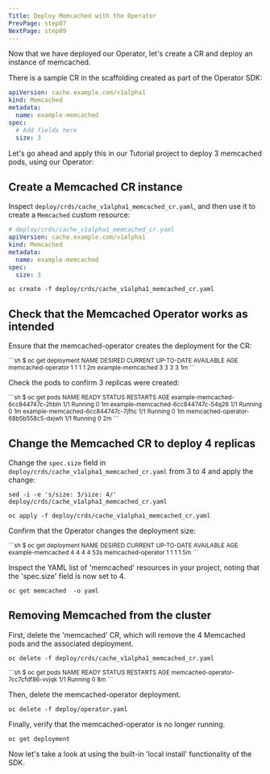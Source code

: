 ```yaml
---
Title: Deploy Memcached with the Operator
PrevPage: step07
NextPage: step09
---
```


Now that we have deployed our Operator, let's create a CR and deploy an instance
of memcached.

There is a sample CR in the scaffolding created as part of the Operator SDK:

```YAML
apiVersion: cache.example.com/v1alpha1
kind: Memcached
metadata:
  name: example-memcached
spec:
  # Add fields here
  size: 3
```

Let's go ahead and apply this in our Tutorial project to deploy 3 memcached pods,
using our Operator:

## Create a Memcached CR instance

Inspect `deploy/crds/cache_v1alpha1_memcached_cr.yaml`, and then use it to create a `Memcached` custom resource:

```yaml
# deploy/crds/cache_v1alpha1_memcached_cr.yaml
apiVersion: cache.example.com/v1alpha1
kind: Memcached
metadata:
  name: example-memcached
spec:
  size: 3
```

```execute-1
oc create -f deploy/crds/cache_v1alpha1_memcached_cr.yaml
```

## Check that the Memcached Operator works as intended 
Ensure that the memcached-operator creates the deployment for the CR:

<small>
```sh
$ oc get deployment
NAME                 DESIRED CURRENT UP-TO-DATE AVAILABLE AGE
memcached-operator   1       1       1          1         2m
example-memcached    3       3       3          3         1m
```
</small>

Check the pods to confirm 3 replicas were created:

<small>
```sh
$ oc get pods
NAME                                READY STATUS   RESTARTS AGE
example-memcached-6cc844747c-2hbln  1/1   Running  0        1m
example-memcached-6cc844747c-54q26  1/1   Running  0        1m
example-memcached-6cc844747c-7jfhc  1/1   Running  0        1m
memcached-operator-68b5b558c5-dxjwh 1/1   Running  0        2m
```
</small>

## Change the Memcached CR to deploy 4 replicas

Change the `spec.size` field in `deploy/crds/cache_v1alpha1_memcached_cr.yaml` from 3 to 4 and apply the
change:

```execute-1
sed -i -e 's/size: 3/size: 4/' deploy/crds/cache_v1alpha1_memcached_cr.yaml
```

```execute-1
oc apply -f deploy/crds/cache_v1alpha1_memcached_cr.yaml
```

Confirm that the Operator changes the deployment size:

<small>
```sh
$ oc get deployment
NAME                DESIRED CURRENT  UP-TO-DATE  AVAILABLE  AGE
example-memcached   4       4        4           4          53s
memcached-operator  1       1        1           1          5m
```
</small>

Inspect the YAML list of 'memcached' resources in your project, noting that the 'spec.size' field is now set to 4.

```execute-1
oc get memcached  -o yaml
```

## Removing Memcached from the cluster 

First, delete the 'memcached' CR, which will remove the 4 Memcached pods and the associated deployment.

```execute-1
oc delete -f deploy/crds/cache_v1alpha1_memcached_cr.yaml
```

<small>
```sh
$ oc get pods
NAME                                 READY STATUS  RESTARTS AGE
memcached-operator-7cc7cfdf86-vvjqk  1/1   Running 0        8m
```
</small>

Then, delete the memcached-operator deployment.

```execute-1
oc delete -f deploy/operator.yaml
```

Finally, verify that the memcached-operator is no longer running.

```execute-1
oc get deployment
```

Now let's take a look at using the built-in 'local install' functionality of the SDK.  
